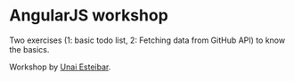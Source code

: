 # AngularJS workshop

Two exercises (1: basic todo list, 2: Fetching data from GitHub API) to know the basics.

Workshop by [Unai Esteibar](https://github.com/uesteibar).

